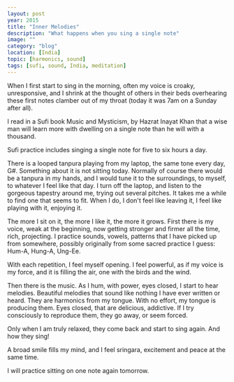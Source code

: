 ```yaml
---
layout: post
year: 2015
title: "Inner Melodies"
description: "What happens when you sing a single note"
image: ""
category: "blog"
location: [India]
topic: [harmonics, sound]
tags: [sufi, sound, India, meditation]
---
```

When I first start to sing in the morning, often my voice is croaky, unresponsive, and I shrink at the thought of others in their beds overhearing these first notes clamber out of my throat (today it was 7am on a Sunday after all). 

I read in a Sufi book <span class='marginnote'>Music and Mysticism, by Hazrat Inayat Khan</span> that a wise man will learn more with dwelling on a single note than he will with a thousand.

Sufi practice includes singing a single note for five to six hours a day. 

There is a looped tanpura playing from my laptop, the same tone every day, G#. Something about it is not sitting today. Normally of course there would be a tanpura in my hands, and I would tune it to the surroundings, to myself, to whatever I feel like that day. 
I turn off the laptop, and listen to the gorgeous tapestry around me, trying out several pitches. It takes me a while to find one that seems to fit. When I do, I don't feel like leaving it, I feel like playing with it, enjoying it.

The more I sit on it, the more I like it, the more it grows.
First there is my voice, weak at the beginning, now getting stronger and firmer all the time, rich, projecting. I practice sounds, vowels, patterns that I have picked up from somewhere, possibly originally from some sacred practice I guess: Hum-A, Hung-A, Ung-Ee.

With each repetition, I feel myself opening. I feel powerful, as if my voice is my force, and it is filling the air, one with the birds and the wind. 

Then there is the music. As I hum, with power, eyes closed, I start to hear melodies. Beautiful melodies that sound like nothing I have ever written or heard. They are harmonics from my tongue. With no effort, my tongue is producing them. Eyes closed, that are delicious, addictive. If I try consciously to reproduce them, they go away, or seem forced.

Only when I am truly relaxed, they come back and start to sing again.  And how they sing!

A broad smile fills my mind, and I feel sringara, excitement and peace at the same time.

I will practice sitting on one note again tomorrow.



